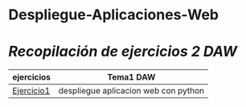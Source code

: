 # Despliegue-Aplicaciones-Web
# ***Recopilación de ejercicios 2 DAW***
ejercicios | Tema1 DAW
----------|------------
[Ejercicio1]()|  despliegue aplicacion web con python
 
